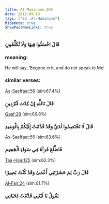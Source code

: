 ```yaml
---
title: Al-Muminoon:108
date: 2012-09-18
tags: ["23 .Al-Muminoon"]
hidemeta: true 
ShowPostNavLinks: true 
---
```

### قَالَ اخْسَئُوا فِيهَا وَلَا تُكَلِّمُونِ
### meaning: 
He will say, ‘Begone in it, and do not speak to Me!
### similar verses: 

[As-Saaffaat:56](/37/56) (sim:67.4%)

### قَالَ تَاللَّهِ إِنْ كِدْتَ لَتُرْدِينِ

[Qaaf:28](/50/28) (sim:66.8%)

### قَالَ لَا تَخْتَصِمُوا لَدَيَّ وَقَدْ قَدَّمْتُ إِلَيْكُمْ بِالْوَعِيدِ

[As-Saaffaat:55](/37/55) (sim:63.6%)

### فَاطَّلَعَ فَرَآهُ فِي سَوَاءِ الْجَحِيمِ

[Taa-Haa:125](/20/125) (sim:62.3%)

### قَالَ رَبِّ لِمَ حَشَرْتَنِي أَعْمَىٰ وَقَدْ كُنْتُ بَصِيرًا

[Al-Fajr:24](/89/24) (sim:61.7%)

### يَقُولُ يَا لَيْتَنِي قَدَّمْتُ لِحَيَاتِي
